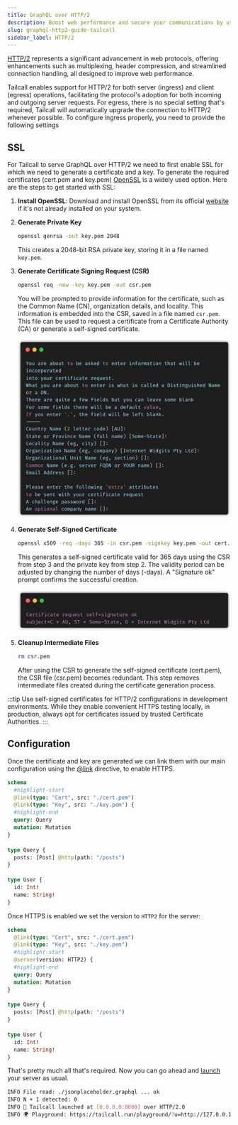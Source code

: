 ```yaml
---
title: GraphQL over HTTP/2
description: Boost web performance and secure your communications by utilizing HTTP/2 with Tailcall GraphQL.
slug: graphql-http2-guide-tailcall
sidebar_label: HTTP/2
---
```


[HTTP/2](https://www.cloudflare.com/en-in/learning/performance/http2-vs-http1.1/) represents a significant advancement in web protocols, offering enhancements such as multiplexing, header compression, and streamlined connection handling, all designed to improve web performance.

Tailcall enables support for HTTP/2 for both server (ingress) and client (egress) operations, facilitating the protocol's adoption for both incoming and outgoing server requests. For egress, there is no special setting that's required, Tailcall will automatically upgrade the connection to HTTP/2 whenever possible. To configure ingress properly, you need to provide the following settings

## SSL

For Tailcall to serve GraphQL over HTTP/2 we need to first enable SSL for which we need to generate a certificate and a key. To generate the required certificates (cert.pem and key.pem) [OpenSSL](https://www.openssl.org/source/) is a widely used option. Here are the steps to get started with SSL:

1. **Install OpenSSL**: Download and install OpenSSL from its official [website](https://www.openssl.org/source/) if it's not already installed on your system.

2. **Generate Private Key**

   ```bash
   openssl genrsa -out key.pem 2048
   ```

   This creates a 2048-bit RSA private key, storing it in a file named `key.pem`.

3. **Generate Certificate Signing Request (CSR)**

   ```bash
   openssl req -new -key key.pem -out csr.pem
   ```

   You will be prompted to provide information for the certificate, such as the Common Name (CN), organization details, and locality. This information is embedded into the CSR, saved in a file named `csr.pem`. This file can be used to request a certificate from a Certificate Authority (CA) or generate a self-signed certificate.

   ![http2-csr.png](../static/images/docs/http2-csr.png)

4. **Generate Self-Signed Certificate**

   ```bash
   openssl x509 -req -days 365 -in csr.pem -signkey key.pem -out cert.pem
   ```

   This generates a self-signed certificate valid for 365 days using the CSR from step 3 and the private key from step 2. The validity period can be adjusted by changing the number of days (-days). A "Signature ok" prompt confirms the successful creation.

   ![http/2-cert.png](../static/images/docs/http2-cert.png)

5. **Cleanup Intermediate Files**

   ```bash
   rm csr.pem
   ```

   After using the CSR to generate the self-signed certificate (cert.pem), the CSR file (csr.pem) becomes redundant. This step removes intermediate files created during the certificate generation process.

:::tip
Use self-signed certificates for HTTP/2 configurations in development environments. While they enable convenient HTTPS testing locally, in production, always opt for certificates issued by trusted Certificate Authorities.
:::

## Configuration

Once the certificate and key are generated we can link them with our main configuration using the [@link](/docs/directives.md#link-directive) directive, to enable HTTPS.

```graphql showLineNumbers
schema
  #highlight-start
  @link(type: "Cert", src: "./cert.pem")
  @link(type: "Key", src: "./key.pem") {
  #highlight-end
  query: Query
  mutation: Mutation
}

type Query {
  posts: [Post] @http(path: "/posts")
}

type User {
  id: Int!
  name: String!
}
```

Once HTTPS is enabled we set the version to `HTTP2` for the server:

```graphql showLineNumbers
schema
  @link(type: "Cert", src: "./cert.pem")
  @link(type: "Key", src: "./key.pem")
  #highlight-start
  @server(version: HTTP2) {
  #highlight-end
  query: Query
  mutation: Mutation
}

type Query {
  posts: [Post] @http(path: "/posts")
}

type User {
  id: Int!
  name: String!
}
```

That's pretty much all that's required. Now you can go ahead and [launch](/docs/getting-started.mdx#starting-the-graphql-server) your server as usual.

```bash
INFO File read: ./jsonplaceholder.graphql ... ok
INFO N + 1 detected: 0
INFO 🚀 Tailcall launched at [0.0.0.0:8000] over HTTP/2.0
INFO 🌍 Playground: https://tailcall.run/playground/?u=http://127.0.0.1:8000/graphql
```
